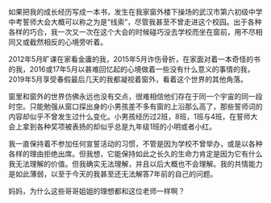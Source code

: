 
如果把我的成长经历写成一本书，发生在我家窗外楼下操场的武汉市第六初级中学中考誓师大会大概可以称之为是“线索”，尽管我甚至不曾走进这个校园。出于各种各样的巧合，我一次又一次在这个大会的时候碰巧没去学校而坐在窗前，用不尽相同又或截然相反的心境旁听着。

2012年5月旷课在家看金庸的我，2015年5月诈伤骨折，在家面对着一本奇怪的书的我，2016或17年5月以甚难回忆起的心境做着一些没有什么意义的事情的我，2019年5月享受春假最后几天的我都凝视着窗外，看着这个世界的其他角落。

窗里和窗外的世界仿佛永远也没有交点，很难相信他们存在于同一个宇宙的同一段时空。只能勉强从窗口探出身的小男孩差不多有窗的上沿那么高了，那些誓师词的内容却似乎不曾发生过什么变化。小男孩经历过2班，8班，1班与4班，在誓师大会上拿到各种奖项被表扬的却似乎总是九年级1班的小明或者小红。

我一直保持着不参加任何宣誓活动的习惯，不管是因为学校不曾举办，或是以各种各样的理由拒绝出席。但我想，它能保持如此之长久的生命力肯定是因为它有什么我无法理解的价值。但我确实无法理解，并且以后大概也不会理解。我的共情能力是如此薄弱，以至于今天的我甚至还无法解答7年前的自己的问题。

妈妈，为什么这些哥哥姐姐的理想都和这位老师一样啊？

